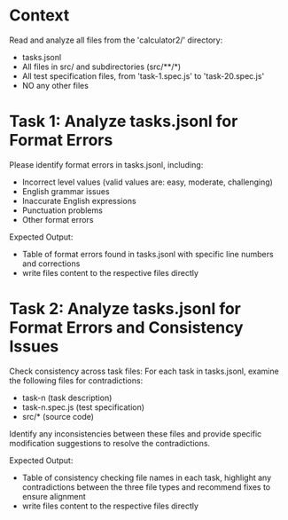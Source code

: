 # Context
Read and analyze all files from the 'calculator2/' directory:
- tasks.jsonl
- All files in src/ and subdirectories (src/**/*) 
- All test specification files, from 'task-1.spec.js' to 'task-20.spec.js'
- NO any other files

# Task 1: Analyze tasks.jsonl for Format Errors
Please identify format errors in tasks.jsonl, including:
* Incorrect level values (valid values are: easy, moderate, challenging)
* English grammar issues
* Inaccurate English expressions
* Punctuation problems
* Other format errors

Expected Output:
* Table of format errors found in tasks.jsonl with specific line numbers and corrections
* write files content to the respective files directly

# Task 2: Analyze tasks.jsonl for Format Errors and Consistency Issues
Check consistency across task files: For each task in tasks.jsonl, examine the following files for contradictions:
* task-n (task description)
* task-n.spec.js (test specification)
* src/* (source code)

Identify any inconsistencies between these files and provide specific modification suggestions to resolve the contradictions.

Expected Output:
* Table of consistency checking file names in each task, highlight any contradictions between the three file types and recommend fixes to ensure alignment
* write files content to the respective files directly